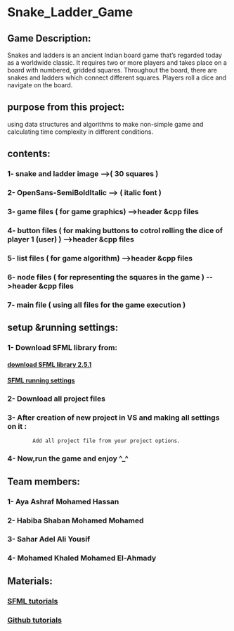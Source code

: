 # Snake_Ladder_Game
## Game Description:
   Snakes and ladders is an ancient Indian board game that’s regarded today as a worldwide classic. It requires two or more players and takes place on a board with numbered, gridded squares. Throughout the board, there are snakes and ladders which connect different squares. Players roll a dice and navigate on the board.
   
## purpose from this project:

   using data structures and algorithms to make non-simple game and calculating time complexity in different conditions.
   
## contents:

   ### 1- snake and ladder image -->( 30 squares )
   ### 2- OpenSans-SemiBoldItalic --> ( italic font ) 
   ### 3- game files   ( for game graphics)  -->header &cpp files
   ### 4- button files ( for making buttons to cotrol rolling the dice of player 1 (user) )  -->header &cpp files
   ### 5- list files   ( for game algorithm)  -->header &cpp files
   ### 6- node files   ( for representing the squares in the game )  -->header &cpp files
   ### 7- main file    ( using all files for the game execution )
   
## setup &running settings:
   ### 1- Download SFML library from:
  #### [download SFML library 2.5.1](https://www.sfml-dev.org/download/sfml/2.5.1/)
  #### [SFML running settings](https://www.sfml-dev.org/tutorials/2.5/start-vc.php)
       
   ### 2- Download all project files 
   ### 3- After creation of new project in VS and making all settings on it :
            Add all project file from your project options.
  ### 4- Now,run the game and enjoy ^_^
## Team members:
   ### 1- Aya Ashraf Mohamed Hassan 
   ### 2- Habiba Shaban Mohamed Mohamed
   ### 3- Sahar Adel Ali Yousif
   ### 4- Mohamed Khaled Mohamed El-Ahmady
## Materials:

  ### [SFML tutorials](https://youtube.com/playlist?list=PL21OsoBLPpMOO6zyVlxZ4S4hwkY_SLRW9)
  ### [Github tutorials](https://youtube.com/playlist?list=PLDoPjvoNmBAw4eOj58MZPakHjaO3frVMF)

   
        

   
   
